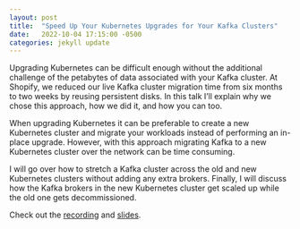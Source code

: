 ```yaml
---
layout: post
title:  "Speed Up Your Kubernetes Upgrades for Your Kafka Clusters"
date:   2022-10-04 17:15:00 -0500
categories: jekyll update
---
```

Upgrading Kubernetes can be difficult enough without the additional challenge of the petabytes of data associated with your Kafka cluster. At Shopify, we reduced our live Kafka cluster migration time from six months to two weeks by reusing persistent disks. In this talk I’ll explain why we chose this approach, how we did it, and how you can too.

When upgrading Kubernetes it can be preferable to create a new Kubernetes cluster and migrate your workloads instead of performing an in-place upgrade. However, with this approach migrating Kafka to a new Kubernetes cluster over the network can be time consuming.

I will go over how to stretch a Kafka cluster across the old and new Kubernetes clusters without adding any extra brokers. Finally, I will discuss how the Kafka brokers in the new Kubernetes cluster get scaled up while the old one gets decommissioned.

Check out the [recording][recording] and [slides][slides].

[slides]: https://www.slideshare.net/VanessaVuibert/speed-up-your-kubernetes-upgrades-for-your-kafka-clusters-253459089
[recording]: https://www.confluent.io/events/current-2022/speed-up-your-kubernetes-upgrades-for-your-kafka-clusters/

